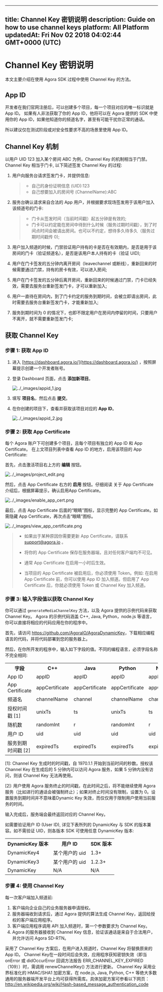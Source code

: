 
---
title: Channel Key 密钥说明
description: Guide on how to use channel keys
platform: All Platform
updatedAt: Fri Nov 02 2018 04:02:44 GMT+0000 (UTC)
---
# Channel Key 密钥说明
本文主要介绍在使用 Agora SDK 过程中使用 Channel Key 的方法。

## App ID

开发者在我们官网注册后，可以创建多个项目，每一个项目对应的唯一标识就是 App ID。 如果有人非法获取了你的 App ID，他将可以在 Agora 提供的 SDK 中使用你的 App ID，如果他知道你的频道名字，甚至有可能干扰你正常的通话。

所以建议仅在测试阶段或对安全性要求不高的场景里使用 App ID。

## Channel Key 机制

以用户 UID 123 加入某个房间 ABC 为例，Channel Key 的机制相当于门禁。Channel Key 相当于门卡, 以下简述签发 Channel Key 的过程:

1. 用户向服务台请求签发门卡，并提供信息:

	> - 自己的身份证明信息 (UID):123
	> - 自己想要加入的房间号 (ChannelName):ABC

1. 服务台确认请求来自合法的 App 用户，并根据要求现场签发用于该用户加入该频道号的门卡:

	> - 门卡从签发时间（当前时间戳）起五分钟是有效的;
	> - 门卡可以约定能在房间中待到什么时候（服务过期时间戳），到了时间点时间会被请出房间。也可以不约定，想待多久待多久（服务过期时间戳传 0);

1. 用户加入频道的时候，门禁验证用户持有的卡是否在有效期内，是否是用于该房间的门卡（验证频道名），是否是该用户本人持有的卡（验证 UID);
2. 用户在门卡签发的五分钟内离开房间（leavechannel 或断线），重新回来的时候需要通过门禁，持有的房卡有效，可以进入房间;
3. 用户在门卡签发的五分钟后离开房间，重新回来的时候通过门禁，门卡已经失效，需要去服务台重新签发门卡，才可以重新加入;
4. 用户一直待在房间内，到了门卡约定的服务到期时间，会被立即请出房间，此时需要去服务台重新签发门卡，才能重新加入;
5. 服务到期时间为 0 的情况下，也即不限定用户在房间内停留的时间，只要用户不离开，就不需要重新签发门卡;

## 获取 Channel Key

### 步骤 1: 获取 App ID

1. 进入 [https://dashboard.agora.io/](https://dashboard.agora.io/) ，按照屏幕提示创建一个开发者账号。
2. 登录 Dashboard 页面，点击 **添加新项目**。

	<img alt="../_images/appid_1.jpg" src="https://web-cdn.agora.io/docs-files/cn/appid_1.jpg" />

1. 填写 **项目名**，然后点击 **提交**。
2. 在你创建的项目下，查看并获取该项目对应的 **App ID**。

	<img alt="../_images/appid_2.jpg" src="https://web-cdn.agora.io/docs-files/cn/appid_2.jpg" />


### 步骤 2: 获取 App Certificate

每个 Agora 账户下可创建多个项目，且每个项目有独立的 App ID 和 App Certificate。 在上文项目列表中查看 App ID 的地方，启用该项目的 App Certificate:

首先，点击激活项目右上方的 **编辑** 按钮。

<img alt="../_images/project_edit.png" src="https://web-cdn.agora.io/docs-files/cn/project_edit.png" />


然后，点击 App Certificate 右方的 **启用** 按钮。仔细阅读 关于 App Certificate 介绍后，根据屏幕提示，确认启用App Certificate。

<img alt="../_images/enable_app_cert.png" src="https://web-cdn.agora.io/docs-files/cn/enable_app_cert.png" />


最后，点击 App Certificate 后面的“眼睛”图标，显示完整的 App Certificate。如需隐藏 App Certificate，再次点击“眼睛”图标。

<img alt="../_images/view_app_certificate.png" src="https://web-cdn.agora.io/docs-files/cn/view_app_certificate.png" />


> -   如果出于某种原因你需要更新 App Certificate，请联系 [support@agora.io](mailto:support@agora.io) 。
>
> -   将你的 App Certificate 保存在服务器端，且对任何客户端均不可见。
>
> -   通常 App Certificate 在启用一小时后生效。
>
> -   当项目的 App Certificate 被启用后，你必须使用 Token。例如: 在启用 App Certificate 前，你可以使用 App ID 加入频道。但启用了 App Certificate 后，你就必须使用 Token 或 Channel Key 加入频道。

### 步骤 3: 输入字段值以获取 Channel Key

你可以通过 `generateMediaChannelKey` 方法，以及 Agora 提供的示例代码来获取 Channel Key。 Agora 的示例代码涵盖 C++, Java, Python，node.js 等语言，你可以直接将相应的代码应用在你的程序中。

首先，请访问 <https://github.com/AgoraIO/AgoraDynamicKey>，下载相应编程语言的代码，并将代码部署到您的服务器上。

然后，在你所开发的程序中，输入如下字段的值。不同的编程语言，必须字段名称不完全相同:

<table>
  <tr>
    <th>字段</th>
    <th>C++</th>
    <th>Java</th>
    <th>Python</th>
    <th>Node.js</th>
    <th>Go</th>
  </tr>
  <tr>
    <td>App ID</td>
    <td>appID</td>
    <td>appID</td>
    <td>appID</td>
    <td>appID</td>
    <td>appID</td>
  </tr>
  <tr>
    <td>App Certificate</td>
    <td>appCertificate</td>
    <td>appCertificate</td>
    <td>appCertificate</td>
    <td>appCertificate</td>
    <td>appCertificate</td>
  </tr>
  <tr>
    <td>频道名</td>
    <td>channelName</td>
    <td>channel</td>
    <td>channelName</td>
    <td>channel</td>
    <td>channelName</td>
  </tr>
  <tr>
    <td>授权时间戳 [1]</td>
    <td>unixTs</td>
    <td>ts</td>
    <td>unixTs</td>
    <td>ts</td>
    <td>unixTs</td>
  </tr>
  <tr>
    <td>随机数</td>
    <td>randomInt</td>
    <td>r</td>
    <td>randomInt</td>
    <td>r</td>
    <td>randomInt</td>
  </tr>
  <tr>
    <td>用户 ID</td>
    <td>uid</td>
    <td>uid</td>
    <td>uid</td>
    <td>uid</td>
    <td>uid</td>
  </tr>
  <tr>
    <td>服务到期时间戳 [2]</td>
    <td>expiredTs</td>
    <td>expiredTs</td>
    <td>expiredTs</td>
    <td>expiredTs</td>
    <td>expiredTs</td>
  </tr>
</table>

[1]: Channel Key 生成时的时间戳，自 1970.1.1 开始到当前时间的秒数。授权该 Channel Key 在生成后的 5 分钟内可以访问 Agora 服务，如果 5 分钟内没有访问，则该 Channel Key 无法再使用。

[2]: 用户使用 Agora 服务终止的时间戳，在此时间之后，将不能继续使用 Agora 服务（比如进行的通话会被强制终止）；如果对终止时间没有限制，设置为 0。设置服务到期时间并不意味着Dynamic Key 失效，而仅仅用于限制用户使用当前服务的时间。

输入完成后，服务端会最终返回对应的 Channel Key。

如需要验证用户 ID (User ID), 详见下表所列的 DynamicKey 与 SDK 的版本兼容。如不需验证 UID，则各版本 SDK 可使用任意 DynamicKey 版本:

<table>
  <tr>
    <th>DynamicKey 版本</th>
    <th>用户 ID</th>
    <th>SDK 版本</th>
  </tr>
  <tr>
    <td>DynamicKey4</td>
    <td>某个用户的 uid</td>
    <td>1.3+</td>
  </tr>
  <tr>
    <td>DynamicKey3</td>
    <td>某个用户的 uid</td>
    <td>1.2.3+</td>
  </tr>
  <tr>
    <td>DynamicKey</td>
    <td>N/A</td>
    <td>N/A</td>
  </tr>
</table>

### 步骤 4: 使用 Channel Key

每一次客户端加入频道前:

1. 客户端向企业自己的业务服务器申请授权。
2. 服务器端收到请求后，通过 Agora 提供的算法生成 Channel Key，返回给授权的客户端应用程序。
3. 客户端应用程序调用 API 加入频道时，第一个参数要求为 Channel Key。
4. Agora 的服务器接收到 Channel Key 信息，验证该通话是来自于合法用户，并允许访问 Agora SD-RTN。

采用了 Channel Key 方案后，在用户进入频道时，Channel Key 将替换原来的 App ID。 Channel Key在一段时间后会失效，应用程序获知密钥失效（即当 onError 或 didOccurError 回调方法报告 ERR_CHANNEL_KEY_EXPIRED（109））时，需调用 renewChannelKey() 方法进行更新。 Channel Key 采用业界标准化的 HMAC/SHA1 加密方案，在 node.js, Java, Python, C++ 等绝大多数通用的服务器端开发平台上均可获得所需库。具体加密方案可参看以下网页：<http://en.wikipedia.org/wiki/Hash-based_message_authentication_code>
